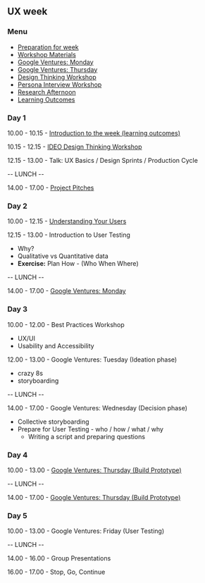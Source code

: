 ## UX week

### Menu

* [Preparation for week](./preparation.md)
* [Workshop Materials](./materials.md)
* [Google Ventures: Monday](./google-ventures-monday.md)
* [Google Ventures: Thursday](./google-ventures-thursday.md)
* [Design Thinking Workshop](./design-thinking-workshop.md)
* [Persona Interview Workshop](./persona-interview-workshop.md)
* [Research Afternoon](./research-afternoon.md)
* [Learning Outcomes](https://github.com/foundersandcoders/master-reference/blob/master/coursebook/fragments/product-build/learning-outcomes.md)

### Day 1

10.00 - 10.15 - [Introduction to the week (learning outcomes)](https://github.com/foundersandcoders/master-reference/blob/master/coursebook/fragments/product-build/learning-outcomes.md)

10.15 - 12.15 - [IDEO Design Thinking Workshop](./design-thinking-workshop.md)

12.15 - 13.00 - Talk: UX Basics / Design Sprints / Production Cycle

-- LUNCH --

14.00 - 17.00 - [Project Pitches](./preparation.md)

### Day 2

10.00 - 12.15 - [Understanding Your Users](./persona-interview-workshop.md)

12.15 - 13.00 - Introduction to User Testing

- Why?
- Qualitative vs Quantitative data
- **Exercise:** Plan How - (Who When Where)

-- LUNCH --

14.00 - 17.00 - [Google Ventures: Monday](./google-ventures-monday.md)

### Day 3

10.00 - 12.00 - Best Practices Workshop

- UX/UI
- Usability and Accessibility

12.00 - 13.00 - Google Ventures: Tuesday (Ideation phase)

- crazy 8s
- storyboarding

-- LUNCH --

14.00 - 17.00 - Google Ventures: Wednesday (Decision phase)

- Collective storyboarding
- Prepare for User Testing - who / how / what / why
  - Writing a script and preparing questions

### Day 4

10.00 - 13.00 - [Google Ventures: Thursday (Build Prototype)](./google-ventures-thursday.md)

-- LUNCH --

14.00 - 17.00 - [Google Ventures: Thursday (Build Prototype)](./google-ventures-thursday.md)

### Day 5

10.00 - 13.00 - Google Ventures: Friday (User Testing)

-- LUNCH --

14.00 - 16.00 - Group Presentations

16.00 - 17.00 - Stop, Go, Continue
